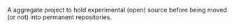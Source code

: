 A aggregate project to hold experimental (open) source before being moved (or not) into permanent repositories.